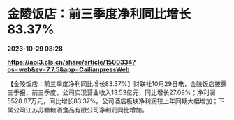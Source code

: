 # 金陵饭店：前三季度净利同比增长83.37%

**2023-10-29 08:28**

**https://api3.cls.cn/share/article/1500334?os=web&sv=7.7.5&app=CailianpressWeb**

【金陵饭店：前三季度净利同比增长83.37%】财联社10月29日电，金陵饭店披露三季报，前三季度，公司实现营业收入13.53亿元，同比增长27.09%；净利润5528.87万元，同比增长83.37%。公司酒店板块净利润较上年同期大幅增加；下属公司江苏苏糖糖酒食品有限公司净利润同比增加。